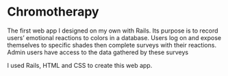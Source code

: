 # Chromotherapy

The first web app I designed on my own with Rails. Its purpose is to record
users’ emotional reactions to colors in a database. Users log on and expose 
themselves to specific shades then complete surveys with their reactions.
Admin users have access to the data gathered by these surveys

I used Rails, HTML and CSS to create this web app.
